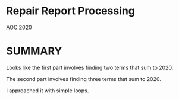 # Repair Report Processing

[AOC 2020](https://adventofcode.com/2020/day/1)

# SUMMARY

Looks like the first part involves finding two terms that sum to 2020.

The second part involves finding three terms that sum to 2020.

I approached it with simple loops.
